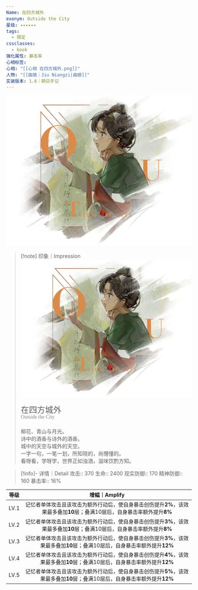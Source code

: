 ```yaml
---
Name: 在四方城外
exonym: Outside the City
星级: ✦✦✦✦✦✦
tags:
  - 限定
cssclasses:
  - book
强化属性: 暴击率
心相标签: 
心相: "[[心相 在四方城外.png]]"
人物: "[[曲娘｜Jiu Niangzi|曲娘]]"
实装版本: 1.6｜朔日手记
---
```

![cover](assets/在四方城外｜Outside%20the%20City.assets/心相%20在四方城外.png)

> [!note] 印象｜Impression
> ![心相|inlL|300](assets/在四方城外｜Outside%20the%20City.assets/心相%20在四方城外.png)
> <p style="font-family: '家族宋', sans-serif; font-size: 22px; line-height: 0.75; text-indent: 0;">在四方城外<br><span style="font-family: serif; font-size: 14px; color: #888888;">Outside the City</span></p>
> 
> 柳花、青山与月光。  
> 诗中的酒香与诗外的酒香。  
> 城中的天空与城外的天空。  
> 一字一句，一笔一划，所知晓的，尚懵懂的。  
> 看呀看，学呀学，世界正如浊酒，滋味饮酌方知。

> [!info]- 详情｜Detail
> 攻击:: 370
> 生命:: 2400
> 现实防御:: 170
> 精神防御:: 160
> 暴击率:: 16%

|  等级  |                                增幅｜Amplify                                |
| :--: | :----------------------------------------------------------------------: |
| LV.1 | 记忆者单体攻击且该攻击为额外行动后，使自身暴击创伤提升**2%**，该效果最多叠加**10**层；叠满10层后，自身暴击率额外提升**8%**  |
| LV.2 | 记忆者单体攻击且该攻击为额外行动后，使自身暴击创伤提升**3%**，该效果最多叠加**10**层；叠满10层后，自身暴击率额外提升**8%**  |
| LV.3 | 记忆者单体攻击且该攻击为额外行动后，使自身暴击创伤提升**3%**，该效果最多叠加**10**层；叠满10层后，自身暴击率额外提升**12%** |
| LV.4 | 记忆者单体攻击且该攻击为额外行动后，使自身暴击创伤提升**4%**，该效果最多叠加**10**层；叠满10层后，自身暴击率额外提升**12%** |
| LV.5 | 记忆者单体攻击且该攻击为额外行动后，使自身暴击创伤提升**5%**，该效果最多叠加**10**层；叠满10层后，自身暴击率额外提升**12%** |
